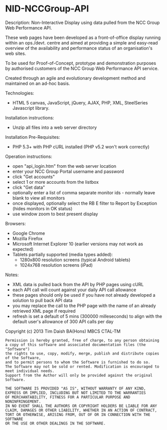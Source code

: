 NID-NCCGroup-API
================

Description:
Non-Interactive Display using data pulled from the NCC Group Web Performance API.

These web pages have been developed as a front-of-office display running within an ops./devt. centre and aimed at providing a simple and easy-read overview of the availability and performance status of an organisation's web sites.

To be used for Proof-of-Concept, prototype and demonstration purposes by authorised customers of the NCC Group Web Performance API service.

Created through an agile and evolutionary development method and maintained on an ad-hoc basis.

Technologies:
- HTML 5 canvas, JavaScript, jQuery, AJAX, PHP, XML, SteelSeries Javascript library.

Installation instructions:
- Unzip all files into a web server directory

Installation Pre-Requisites:
- PHP 5.3+ with PHP cURL installed (PHP v5.2 won't work correctly)

Operation instructions:
- open "api_login.htm" from the web server location
- enter your NCC Group Portal username and password
- click "Get accounts"
- select 1 or more accounts from the listbox
- click "Get data"
- optionally enter a list of comma separate monitor ids - normally leave blank to view all monitors
- once displayed, optionally select the RB E filter to Report by Exception (hides monitors in OK status)
- use window zoom to best present display

Browsers:
- Google Chrome
- Mozilla Firefox
- Microsoft Internet Explorer 10 (earlier versions may not work as expected)
- Tablets partially supported (media types added):
    - 1280x800 resolution screens (typical Android tablets)
    - 1024x768 resolution screens (iPad)

Notes:
- XML data is pulled back from the API by PHP pages using cURL
- each API call will count against your daily API call allowance
- these pages should only be used if you have not already developed a solution to pull back API data
- you may replace the call to the PHP page with the name of an already retrieved XML page if required
- refresh is set a default of 5 mins (300000 milleseconds) to align with the default user's allowance of 300 API calls per day


Copyright (c) 2013 Tim Daish BA(Hons) MBCS CTAL-TM

    Permission is hereby granted, free of charge, to any person obtaining
    a copy of this software and associated documentation files (the "Software")
    the rights to use, copy, modify, merge, publish and distribute copies of the Software,
    and to permit persons to whom the Software is furnished to do so.
    The Software may not be sold or rented. Modification is encouraged to meet individual needs.
    Support from the Author will only be provided against the original Software.

    THE SOFTWARE IS PROVIDED "AS IS", WITHOUT WARRANTY OF ANY KIND,
    EXPRESS OR IMPLIED, INCLUDING BUT NOT LIMITED TO THE WARRANTIES
    OF MERCHANTABILITY, FITNESS FOR A PARTICULAR PURPOSE AND NONINFRINGEMENT.
    IN NO EVENT SHALL THE AUTHORS OR COPYRIGHT HOLDERS BE LIABLE FOR ANY
    CLAIM, DAMAGES OR OTHER LIABILITY, WHETHER IN AN ACTION OF CONTRACT,
    TORT OR OTHERWISE, ARISING FROM, OUT OF OR IN CONNECTION WITH THE SOFTWARE
    OR THE USE OR OTHER DEALINGS IN THE SOFTWARE.
